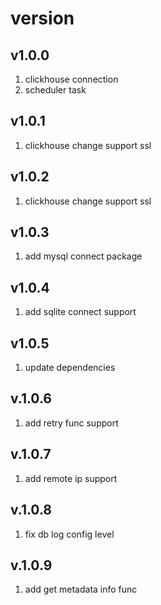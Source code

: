 # version
## v1.0.0
1. clickhouse connection
2. scheduler task
## v1.0.1
1. clickhouse change support ssl 
## v1.0.2
1. clickhouse change support ssl
## v1.0.3
1. add mysql connect package
## v1.0.4
1. add sqlite connect support
## v1.0.5
1. update dependencies
## v.1.0.6
1. add retry func support
## v.1.0.7
1. add remote ip support
## v.1.0.8
1. fix db log config level
## v.1.0.9
1. add get metadata info func